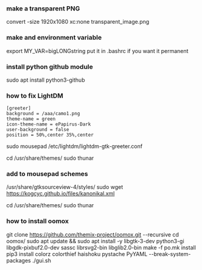 ### make a transparent PNG ###

convert -size 1920x1080 xc:none transparent_image.png

### make and environment variable ###

export MY_VAR=bigLONGstring
put it in .bashrc if you want it permanent

### install python github module ###

sudo apt install python3-github

### how to fix LightDM ###

    [greeter]
    background = /aaa/camo1.png
    theme-name = green
    icon-theme-name = ePapirus-Dark
    user-background = false
    position = 50%,center 35%,center

sudo mousepad /etc/lightdm/lightdm-gtk-greeter.conf

cd /usr/share/themes/
sudo thunar

### add to mousepad schemes ###

/usr/share/gtksourceview-4/styles/
sudo wget https://kogcyc.github.io/files/kanonikal.xml

cd /usr/share/themes/
sudo thunar

### how to install oomox ###

git clone https://github.com/themix-project/oomox.git --recursive
cd oomox/
sudo apt update && sudo apt install -y libgtk-3-dev python3-gi libgdk-pixbuf2.0-dev sassc librsvg2-bin libglib2.0-bin
make -f po.mk install
pip3 install colorz colorthief haishoku pystache PyYAML --break-system-packages
./gui.sh 
